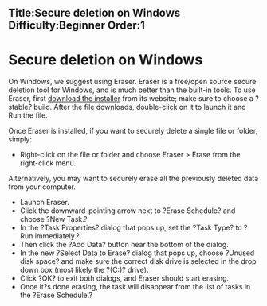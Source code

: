 Title:Secure deletion on Windows
Difficulty:Beginner
Order:1
---
# Secure deletion on Windows

On Windows, we suggest using Eraser. Eraser is a free/open source secure deletion tool for Windows, and is much better than the built-in tools. To use Eraser, first [download the installer](eraser.heidi.ie/download.php) from its website; make sure to choose a ?stable? build. After the file downloads, double-click on it to launch it and Run the file.

Once Eraser is installed, if you want to securely delete a single file or folder, simply:

*    Right-click on the file or folder and choose Eraser > Erase from the right-click menu.

Alternatively, you may want to securely erase all the previously deleted data from your computer.

*   Launch Eraser.
*   Click the downward-pointing arrow next to ?Erase Schedule? and choose ?New Task.?
*   In the ?Task Properties? dialog that pops up, set the ?Task Type? to ?Run immediately.?
*   Then click the ?Add Data? button near the bottom of the dialog.
*   In the new ?Select Data to Erase? dialog that pops up, choose ?Unused disk space? and make sure the correct disk drive is selected in the drop down box (most likely the ?(C:)? drive).
*   Click ?OK? to exit both dialogs, and Eraser should start erasing.
*   Once it?s done erasing, the task will disappear from the list of tasks in the ?Erase Schedule.?